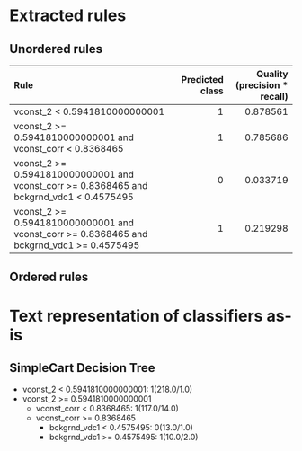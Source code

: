 # Extracted rules

## Unordered rules

| Rule | Predicted class | Quality (precision * recall) |
|:----|----:|----:|
| vconst_2 < 0.5941810000000001 | 1 | 0.878561 |
| vconst_2 >= 0.5941810000000001 and vconst_corr < 0.8368465 | 1 | 0.785686 |
| vconst_2 >= 0.5941810000000001 and vconst_corr >= 0.8368465 and bckgrnd_vdc1 < 0.4575495 | 0 | 0.033719 |
| vconst_2 >= 0.5941810000000001 and vconst_corr >= 0.8368465 and bckgrnd_vdc1 >= 0.4575495 | 1 | 0.219298 |

## Ordered rules

# Text representation of classifiers as-is

## SimpleCart Decision Tree

* vconst_2 < 0.5941810000000001: 1(218.0/1.0)
* vconst_2 >= 0.5941810000000001
	* vconst_corr < 0.8368465: 1(117.0/14.0)
	* vconst_corr >= 0.8368465
		* bckgrnd_vdc1 < 0.4575495: 0(13.0/1.0)
		* bckgrnd_vdc1 >= 0.4575495: 1(10.0/2.0)


